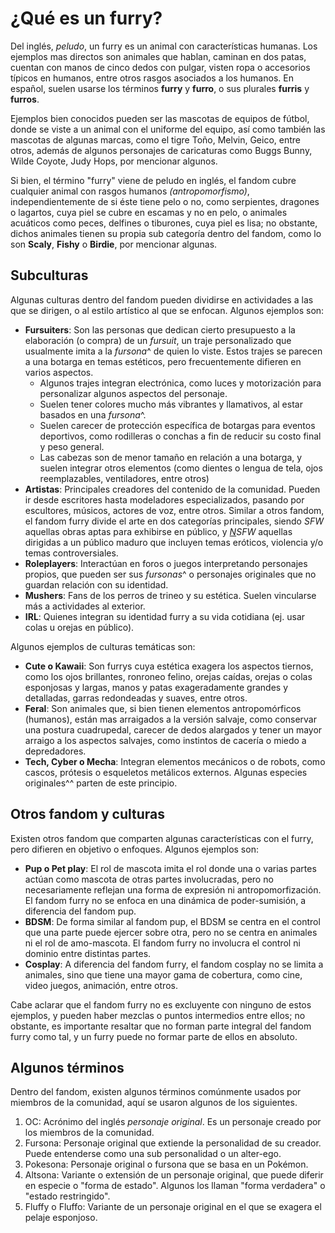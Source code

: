 # ¿Qué es un furry?
Del inglés, *peludo*, un furry es un animal con características humanas. Los ejemplos mas directos son animales que hablan, caminan en dos patas, cuentan con manos de cinco dedos con pulgar, visten ropa o accesorios típicos en humanos, entre otros rasgos asociados a los humanos. En español, suelen usarse los términos **furry** y **furro**, o sus plurales **furris** y **furros**.

Ejemplos bien conocidos pueden ser las mascotas de equipos de fútbol, donde se viste a un animal con el uniforme del equipo, así como también las mascotas de algunas marcas, como el tigre Toño, Melvin, Geico, entre otros, además de algunos personajes de caricaturas como Buggs Bunny, Wilde Coyote, Judy Hops, por mencionar algunos.

Si bien, el término "furry" viene de peludo en inglés, el fandom cubre cualquier animal con rasgos humanos *(antropomorfismo)*, independientemente de si éste tiene pelo o no, como serpientes, dragones o lagartos, cuya piel se cubre en escamas y no en pelo, o animales acuáticos como peces, delfines o tiburones, cuya piel es lisa; no obstante, dichos animales tienen su propia sub categoría dentro del fandom, como lo son **Scaly**, **Fishy** o **Birdie**, por mencionar algunas.

## Subculturas

Algunas culturas dentro del fandom pueden dividirse en actividades a las que se dirigen, o al estilo artístico al que se enfocan. Algunos ejemplos son:

* **Fursuiters**: Son las personas que dedican cierto presupuesto a la elaboración (o compra) de un *fursuit*, un traje personalizado que usualmente imita a la *fursona*^ de quien lo viste. Estos trajes se parecen a una botarga en temas estéticos, pero frecuentemente difieren en varios aspectos.
  * Algunos trajes integran electrónica, como luces y motorización para personalizar algunos aspectos del personaje.
  * Suelen tener colores mucho más vibrantes y llamativos, al estar basados en una *fursona*^.
  * Suelen carecer de protección específica de botargas para eventos deportivos, como rodilleras o conchas a fin de reducir su costo final y peso general.
  * Las cabezas son de menor tamaño en relación a una botarga, y suelen integrar otros elementos (como dientes o lengua de tela, ojos reemplazables, ventiladores, entre otros)
* **Artistas**: Principales creadores del contenido de la comunidad. Pueden ir desde escritores hasta modeladores especializados, pasando por escultores, músicos, actores de voz, entre otros. Similar a otros fandom, el fandom furry divide el arte en dos categorías principales, siendo *SFW* aquellas obras aptas para exhibirse en público, y *<u>N</u>SFW* aquellas dirigidas a un público maduro que incluyen temas eróticos, violencia y/o temas controversiales.
* **Roleplayers**: Interactúan en foros o juegos interpretando personajes propios, que pueden ser sus *fursonas*^ o personajes originales que no guardan relación con su identidad.
* **Mushers**: Fans de los perros de trineo y su estética. Suelen vincularse más a actividades al exterior.
* **IRL**: Quienes integran su identidad furry a su vida cotidiana (ej. usar colas u orejas en público).  

Algunos ejemplos de culturas temáticas son:
* **Cute o Kawaii**: Son furrys cuya estética exagera los aspectos tiernos, como los ojos brillantes, ronroneo felino, orejas caídas, orejas o colas esponjosas y largas, manos y patas exageradamente grandes y detalladas, garras redondeadas y suaves, entre otros.
* **Feral**: Son animales que, si bien tienen elementos antropomórficos (humanos), están mas arraigados a la versión salvaje, como conservar una postura cuadrupedal, carecer de dedos alargados y tener un mayor arraigo a los aspectos salvajes, como instintos de cacería o miedo a depredadores.
* **Tech, Cyber o Mecha**: Integran elementos mecánicos o de robots, como cascos, prótesis o esqueletos metálicos externos. Algunas especies originales^^ parten de este principio. 

## Otros fandom y culturas

Existen otros fandom que comparten algunas características con el furry, pero difieren en objetivo o enfoques. Algunos ejemplos son:

* **Pup o Pet play**: El rol de mascota imita el rol donde una o varias partes actúan como mascota de otras partes involucradas, pero no necesariamente reflejan una forma de expresión ni antropomorfización. El fandom furry no se enfoca en una dinámica de poder-sumisión, a diferencia del fandom pup.
* **BDSM**: De forma similar al fandom pup, el BDSM se centra en el control que una parte puede ejercer sobre otra, pero no se centra en animales ni el rol de amo-mascota. El fandom furry no involucra el control ni dominio entre distintas partes.
* **Cosplay**: A diferencia del fandom furry, el fandom cosplay no se limita a animales, sino que tiene una mayor gama de cobertura, como cine, video juegos, animación, entre otros.

Cabe aclarar que el fandom furry no es excluyente con ninguno de estos ejemplos, y pueden haber mezclas o puntos intermedios entre ellos; no obstante, es importante resaltar que no forman parte integral del fandom furry como tal, y un furry puede no formar parte de ellos en absoluto.

## Algunos términos

Dentro del fandom, existen algunos términos comúnmente usados por miembros de la comunidad, aquí se usaron algunos de los siguientes.

1. OC: Acrónimo del inglés *personaje original*. Es un personaje creado por los miembros de la comunidad.
2. Fursona: Personaje original que extiende la personalidad de su creador. Puede entenderse como una sub personalidad o un alter-ego.
3. Pokesona: Personaje original o fursona que se basa en un Pokémon.
4. Altsona: Variante o extensión de un personaje original, que puede diferir en especie o "forma de estado". Algunos los llaman "forma verdadera" o "estado restringido".
5. Fluffy o Fluffo: Variante de un personaje original en el que se exagera el pelaje esponjoso.
